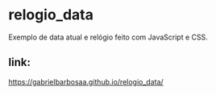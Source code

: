 # relogio_data
Exemplo de data atual e relógio feito com JavaScript e CSS.

## link:
https://gabrielbarbosaa.github.io/relogio_data/
